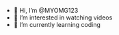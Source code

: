 - 👋 Hi, I’m @MYOMG123
- 👀 I’m interested in watching videos
- 🌱 I’m currently learning coding
  

<!---
MYOMG123/MYOMG123 is a ✨ special ✨ repository because its `README.md` (this file) appears on your GitHub profile.
You can click the Preview link to take a look at your changes.
--->
